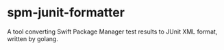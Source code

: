 # spm-junit-formatter
A tool converting Swift Package Manager test results to JUnit XML format, written by golang.
